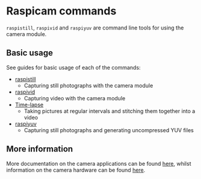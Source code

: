 # Raspicam commands

`raspistill`, `raspivid` and `raspiyuv` are command line tools for using the camera module.

## Basic usage

See guides for basic usage of each of the commands:

- [raspistill](raspistill.md)
    - Capturing still photographs with the camera module
- [raspivid](raspivid.md)
    - Capturing video with the camera module
- [Time-lapse](timelapse.md)
    - Taking pictures at regular intervals and stitching them together into a video
- [raspiyuv](raspiyuv.md)
    - Capturing still photographs and generating uncompressed YUV files

## More information

More documentation on the camera applications can be found [here](../../../raspbian/applications/camera.md), whilst information on the camera hardware can be found [here](../../../hardware/camera/README.md).
